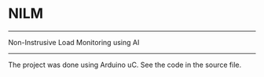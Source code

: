 # NILM
_________________________________________________________________
Non-Instrusive Load Monitoring using AI
_________________________________________________________________

The project was done using Arduino uC. See the code in the source file.

